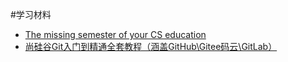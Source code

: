 #学习材料  

- [The missing semester of your CS education](https://missing-semester-cn.github.io/2020/version-control/)
- [尚硅谷Git入门到精通全套教程（涵盖GitHub\Gitee码云\GitLab）](https://www.bilibili.com/video/BV1vy4y1s7k6)
